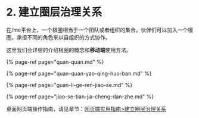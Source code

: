 # 2. 建立圈层治理关系

在/me平台上，一个根圈相当于一个团队或者组织的集合。伙伴们可以加入一个根圈，承担不同的角色来以自组织的方式协作。

这里我们会详细的介绍根圈的概念和**移动端**使用方法。

{% page-ref page="quan-quan.md" %}

{% page-ref page="quan-quan-yao-qing-huo-ban.md" %}

{% page-ref page="guan-li-ge-ren-jiao-se.md" %}

{% page-ref page="jiao-se-tian-jia-cheng-dan-zhe.md" %}

桌面网页端操作指南，请见章节：[网页端实用指南&gt;建立圈层治理关系](../../wang-ye-duan-shi-yong-zhi-nan/gen-quan-zi/)


